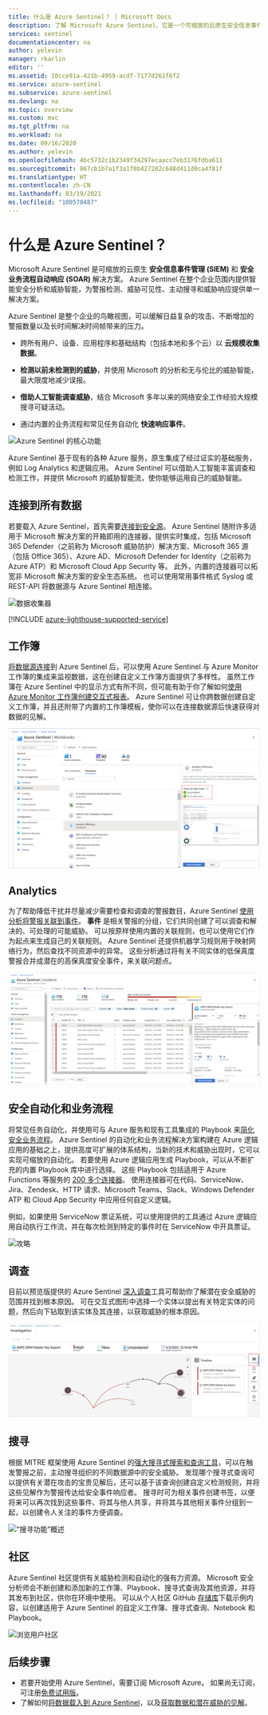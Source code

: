 ```yaml
---
title: 什么是 Azure Sentinel？ | Microsoft Docs
description: 了解 Microsoft Azure Sentinel，它是一个可缩放的云原生安全信息事件管理 (SIEM) 和安全业务流程自动响应 (SOAR) 解决方案。
services: sentinel
documentationcenter: na
author: yelevin
manager: rkarlin
editor: ''
ms.assetid: 10cce91a-421b-4959-acdf-7177d261f6f2
ms.service: azure-sentinel
ms.subservice: azure-sentinel
ms.devlang: na
ms.topic: overview
ms.custom: mvc
ms.tgt_pltfrm: na
ms.workload: na
ms.date: 09/16/2020
ms.author: yelevin
ms.openlocfilehash: 4bc5732c1b2349f34297ecaacc7eb3176fdba611
ms.sourcegitcommit: 867cb1b7a1f3a1f0b427282c648d411d0ca4f81f
ms.translationtype: HT
ms.contentlocale: zh-CN
ms.lasthandoff: 03/19/2021
ms.locfileid: "100570487"
---
```

# <a name="what-is-azure-sentinel"></a>什么是 Azure Sentinel？

Microsoft Azure Sentinel 是可缩放的云原生 **安全信息事件管理 (SIEM)** 和 **安全业务流程自动响应 (SOAR)** 解决方案。 Azure Sentinel 在整个企业范围内提供智能安全分析和威胁智能，为警报检测、威胁可见性、主动搜寻和威胁响应提供单一解决方案。 

Azure Sentinel 是整个企业的鸟瞰视图，可以缓解日益复杂的攻击、不断增加的警报数量以及长时间解决时间帧带来的压力。

- 跨所有用户、设备、应用程序和基础结构（包括本地和多个云）以 **云规模收集数据**。 

- **检测以前未检测到的威胁**，并使用 Microsoft 的分析和无与伦比的威胁智能，最大限度地减少误报。 

- **借助人工智能调查威胁**，结合 Microsoft 多年以来的网络安全工作经验大规模搜寻可疑活动。 

- 通过内置的业务流程和常见任务自动化 **快速响应事件**。

![Azure Sentinel 的核心功能](./media/overview/core-capabilities.png)

Azure Sentinel 基于现有的各种 Azure 服务，原生集成了经过证实的基础服务，例如 Log Analytics 和逻辑应用。 Azure Sentinel 可以借助人工智能丰富调查和检测工作，并提供 Microsoft 的威胁智能流，使你能够运用自己的威胁智能。 

## <a name="connect-to-all-your-data"></a>连接到所有数据

若要载入 Azure Sentinel，首先需要[连接到安全源](connect-data-sources.md)。 Azure Sentinel 随附许多适用于 Microsoft 解决方案的开箱即用的连接器，提供实时集成，包括 Microsoft 365 Defender（之前称为 Microsoft 威胁防护）解决方案、Microsoft 365 源（包括 Office 365）、Azure AD、Microsoft Defender for Identity（之前称为 Azure ATP）和 Microsoft Cloud App Security 等。 此外，内置的连接器可以拓宽非 Microsoft 解决方案的安全生态系统。 也可以使用常用事件格式 Syslog 或 REST-API 将数据源与 Azure Sentinel 相连接。 

![数据收集器](./media/collect-data/collect-data-page.png)

[!INCLUDE [azure-lighthouse-supported-service](../../includes/azure-lighthouse-supported-service.md)]

## <a name="workbooks"></a>工作簿

[将数据源连接](quickstart-onboard.md)到 Azure Sentinel 后，可以使用 Azure Sentinel 与 Azure Monitor 工作簿的集成来监视数据，这在创建自定义工作簿方面提供了多样性。 虽然工作簿在 Azure Sentinel 中的显示方式有所不同，但可能有助于你了解如何[使用 Azure Monitor 工作簿创建交互式报表](../azure-monitor/visualize/workbooks-overview.md)。 Azure Sentinel 可让你跨数据创建自定义工作簿，并且还附带了内置的工作簿模板，使你可以在连接数据源后快速获得对数据的见解。

![仪表板](./media/tutorial-monitor-data/access-workbooks.png)

## <a name="analytics"></a>Analytics

为了帮助降低干扰并尽量减少需要检查和调查的警报数目，Azure Sentinel [使用分析将警报关联到事件](tutorial-detect-threats-built-in.md)。 **事件** 是相关警报的分组，它们共同创建了可以调查和解决的、可处理的可能威胁。 可以按原样使用内置的关联规则，也可以使用它们作为起点来生成自己的关联规则。 Azure Sentinel 还提供机器学习规则用于映射网络行为，然后查找不同资源中的异常。 这些分析通过将有关不同实体的低保真度警报合并成潜在的高保真度安全事件，来关联问题点。

![事故](./media/tutorial-investigate-cases/incident-severity.png)


## <a name="security-automation--orchestration"></a>安全自动化和业务流程

将常见任务自动化，并使用可与 Azure 服务和现有工具集成的 Playbook 来[简化安全业务流程](tutorial-respond-threats-playbook.md)。 Azure Sentinel 的自动化和业务流程解决方案构建在 Azure 逻辑应用的基础之上，提供高度可扩展的体系结构，当新的技术和威胁出现时，它可以实现可缩放的自动化。 若要使用 Azure 逻辑应用生成 Playbook，可以从不断扩充的内置 Playbook 库中进行选择。 这些 Playbook 包括适用于 Azure Functions 等服务的 [200 多个连接器](../connectors/apis-list.md)。 使用连接器可在代码、ServiceNow、Jira、Zendesk、HTTP 请求、Microsoft Teams、Slack、Windows Defender ATP 和 Cloud App Security 中应用任何自定义逻辑。

例如，如果使用 ServiceNow 票证系统，可以使用提供的工具通过 Azure 逻辑应用自动执行工作流，并在每次检测到特定的事件时在 ServiceNow 中开具票证。

![攻略](./media/tutorial-respond-threats-playbook/logic-app.png)


## <a name="investigation"></a>调查

目前以预览版提供的 Azure Sentinel [深入调查](tutorial-investigate-cases.md)工具可帮助你了解潜在安全威胁的范围并找到根本原因。 可在交互式图形中选择一个实体以提出有关特定实体的问题，然后向下钻取到该实体及其连接，以获取威胁的根本原因。 

![调查](./media/tutorial-investigate-cases/map-timeline.png)


## <a name="hunting"></a>搜寻

根据 MITRE 框架使用 Azure Sentinel 的[强大搜寻式搜索和查询工具](hunting.md)，可以在触发警报之前，主动搜寻组织的不同数据源中的安全威胁。 发现哪个搜寻式查询可以提供有关潜在攻击的宝贵见解后，还可以基于该查询创建自定义检测规则，并将这些见解作为警报传达给安全事件响应者。 搜寻时可为相关事件创建书签，以便将来可以再次找到这些事件、将其与他人共享，并将其与其他相关事件分组到一起，以创建令人关注的事件方便调查。

![“搜寻功能”概述](./media/overview/hunting.png)

## <a name="community"></a>社区

Azure Sentinel 社区提供有关威胁检测和自动化的强有力资源。 Microsoft 安全分析师会不断创建和添加新的工作簿、Playbook、搜寻式查询及其他资源，并将其发布到社区，供你在环境中使用。 可以从个人社区 GitHub [存储库](https://aka.ms/asicommunity)下载示例内容，以创建适用于 Azure Sentinel 的自定义工作簿、搜寻式查询、Notebook 和 Playbook。 

![浏览用户社区](./media/overview/community.png)

## <a name="next-steps"></a>后续步骤

- 若要开始使用 Azure Sentinel，需要订阅 Microsoft Azure。 如果尚无订阅，可注册[免费试用版](https://azure.microsoft.com/free/)。
- 了解如何[将数据载入到 Azure Sentinel](quickstart-onboard.md)，以及[获取数据和潜在威胁的见解](quickstart-get-visibility.md)。